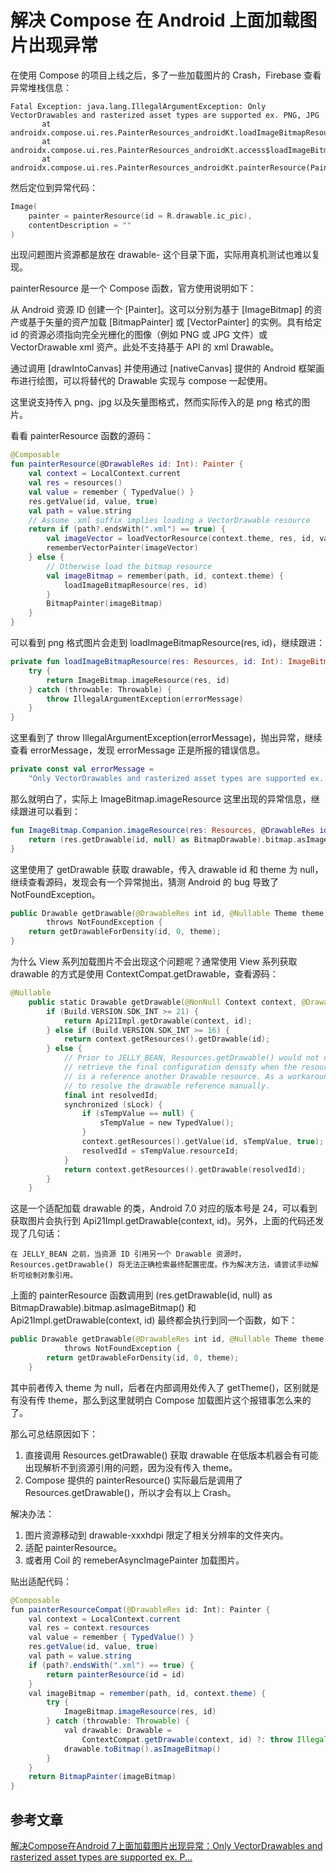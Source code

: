 # 解决 Compose 在 Android 上面加载图片出现异常

在使用 Compose 的项目上线之后，多了一些加载图片的 Crash，Firebase 查看异常堆栈信息：

```
Fatal Exception: java.lang.IllegalArgumentException: Only VectorDrawables and rasterized asset types are supported ex. PNG, JPG
       at androidx.compose.ui.res.PainterResources_androidKt.loadImageBitmapResource(PainterResources.android.kt:111)
       at androidx.compose.ui.res.PainterResources_androidKt.access$loadImageBitmapResource(PainterResources.android.kt:1)
       at androidx.compose.ui.res.PainterResources_androidKt.painterResource(PainterResources.android.kt:70)
```

然后定位到异常代码：

```kotlin
Image(
    painter = painterResource(id = R.drawable.ic_pic),
    contentDescription = ""
)
```

出现问题图片资源都是放在 drawable- 这个目录下面，实际用真机测试也难以复现。

painterResource 是一个 Compose 函数，官方使用说明如下：

从 Android 资源 ID 创建一个 [Painter]。这可以分别为基于 [ImageBitmap] 的资产或基于矢量的资产加载 [BitmapPainter] 或 [VectorPainter] 的实例。具有给定 id 的资源必须指向完全光栅化的图像（例如 PNG 或 JPG 文件）或 VectorDrawable xml 资产。此处不支持基于 API 的 xml Drawable。

通过调用 [drawIntoCanvas] 并使用通过 [nativeCanvas] 提供的 Android 框架画布进行绘图，可以将替代的 Drawable 实现与 compose 一起使用。

这里说支持传入 png、jpg 以及矢量图格式，然而实际传入的是 png 格式的图片。

看看 painterResource 函数的源码：

```kotlin
@Composable
fun painterResource(@DrawableRes id: Int): Painter {
    val context = LocalContext.current
    val res = resources()
    val value = remember { TypedValue() }
    res.getValue(id, value, true)
    val path = value.string
    // Assume .xml suffix implies loading a VectorDrawable resource
    return if (path?.endsWith(".xml") == true) {
        val imageVector = loadVectorResource(context.theme, res, id, value.changingConfigurations)
        rememberVectorPainter(imageVector)
    } else {
        // Otherwise load the bitmap resource
        val imageBitmap = remember(path, id, context.theme) {
            loadImageBitmapResource(res, id)
        }
        BitmapPainter(imageBitmap)
    }
}
```

可以看到 png 格式图片会走到 loadImageBitmapResource(res, id)，继续跟进：

```kotlin
private fun loadImageBitmapResource(res: Resources, id: Int): ImageBitmap {
    try {
        return ImageBitmap.imageResource(res, id)
    } catch (throwable: Throwable) {
        throw IllegalArgumentException(errorMessage)
    }
}
```

这里看到了 throw IllegalArgumentException(errorMessage)，抛出异常，继续查看 errorMessage，发现 errorMessage 正是所报的错误信息。

```kotlin
private const val errorMessage =
    "Only VectorDrawables and rasterized asset types are supported ex. PNG, JPG"
```

那么就明白了，实际上 ImageBitmap.imageResource 这里出现的异常信息，继续跟进可以看到：

```kotlin
fun ImageBitmap.Companion.imageResource(res: Resources, @DrawableRes id: Int): ImageBitmap {
    return (res.getDrawable(id, null) as BitmapDrawable).bitmap.asImageBitmap()
}
```

这里使用了 getDrawable 获取 drawable，传入 drawable id 和 theme 为 null，继续查看源码，发现会有一个异常抛出，猜测 Android 的 bug 导致了 NotFoundException。

```kotlin
public Drawable getDrawable(@DrawableRes int id, @Nullable Theme theme)
        throws NotFoundException {
    return getDrawableForDensity(id, 0, theme);
}
```

为什么 View 系列加载图片不会出现这个问题呢？通常使用 View 系列获取 drawable 的方式是使用 ContextCompat.getDrawable，查看源码：

```kotlin
@Nullable
    public static Drawable getDrawable(@NonNull Context context, @DrawableRes int id) {
        if (Build.VERSION.SDK_INT >= 21) {
            return Api21Impl.getDrawable(context, id);
        } else if (Build.VERSION.SDK_INT >= 16) {
            return context.getResources().getDrawable(id);
        } else {
            // Prior to JELLY_BEAN, Resources.getDrawable() would not correctly
            // retrieve the final configuration density when the resource ID
            // is a reference another Drawable resource. As a workaround, try
            // to resolve the drawable reference manually.
            final int resolvedId;
            synchronized (sLock) {
                if (sTempValue == null) {
                    sTempValue = new TypedValue();
                }
                context.getResources().getValue(id, sTempValue, true);
                resolvedId = sTempValue.resourceId;
            }
            return context.getResources().getDrawable(resolvedId);
        }
    }
```

这是一个适配加载 drawable 的类，Android 7.0 对应的版本号是 24，可以看到获取图片会执行到 Api21Impl.getDrawable(context, id)。另外，上面的代码还发现了几句话：

```
在 JELLY_BEAN 之前，当资源 ID 引用另一个 Drawable 资源时，Resources.getDrawable() 将无法正确检索最终配置密度。作为解决方法，请尝试手动解析可绘制对象引用。
```

上面的 painterResource 函数调用到 (res.getDrawable(id, null) as BitmapDrawable).bitmap.asImageBitmap() 和 Api21Impl.getDrawable(context, id) 最终都会执行到同一个函数，如下：

```kotlin
public Drawable getDrawable(@DrawableRes int id, @Nullable Theme theme)
            throws NotFoundException {
        return getDrawableForDensity(id, 0, theme);
    }
```

其中前者传入 theme 为 null，后者在内部调用处传入了 getTheme()，区别就是有没有传 theme，那么到这里就明白 Compose 加载图片这个报错事怎么来的了。

那么可总结原因如下：

1. 直接调用 Resources.getDrawable() 获取 drawable 在低版本机器会有可能出现解析不到资源引用的问题，因为没有传入 theme。
2. Compose 提供的 painterResource() 实际最后是调用了 Resources.getDrawable()，所以才会有以上 Crash。

解决办法：

1. 图片资源移动到 drawable-xxxhdpi 限定了相关分辨率的文件夹内。
2. 适配 painterResource。
3. 或者用 Coil 的 remeberAsyncImagePainter 加载图片。

贴出适配代码：

```java
@Composable
fun painterResourceCompat(@DrawableRes id: Int): Painter {
    val context = LocalContext.current
    val res = context.resources
    val value = remember { TypedValue() }
    res.getValue(id, value, true)
    val path = value.string
    if (path?.endsWith(".xml") == true) {
        return painterResource(id = id)
    }
    val imageBitmap = remember(path, id, context.theme) {
        try {
            ImageBitmap.imageResource(res, id)
        } catch (throwable: Throwable) {
            val drawable: Drawable =
                ContextCompat.getDrawable(context, id) ?: throw IllegalArgumentException("not found drawable, path: $path")
            drawable.toBitmap().asImageBitmap()
        }
    }
    return BitmapPainter(imageBitmap)
}
```



## 参考文章

[解决Compose在Android 7上面加载图片出现异常：Only VectorDrawables and rasterized asset types are supported ex. P...](https://www.jianshu.com/p/e4c34c4c4862)
